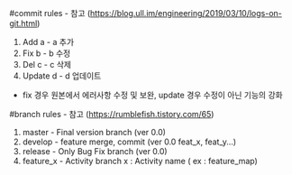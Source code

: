 #commit rules - 참고 (https://blog.ull.im/engineering/2019/03/10/logs-on-git.html)
  1. Add a - a 추가
  2. Fix b - b 수정
  3. Del c - c 삭제
  4. Update d - d 업데이트
   * fix 경우 원본에서 에러사항 수정 및 보완, update 경우 수정이 아닌 기능의 강화

#branch rules - 참고 (https://rumblefish.tistory.com/65)
  1. master - Final version branch (ver 0.0)
  2. develop - feature merge, commit (ver 0.0 feat_x, feat_y...)
  3. release - Only Bug Fix branch (ver 0.0)
  4. feature_x - Activity branch 
      x : Activity name ( ex : feature_map)
